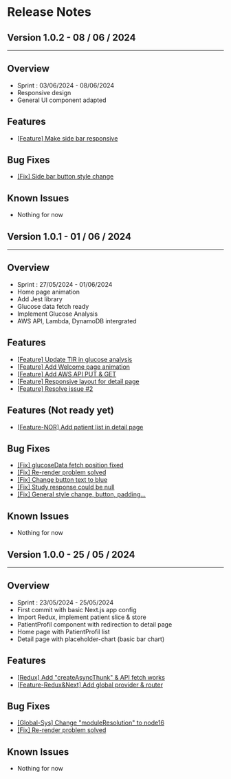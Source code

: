 # Release Notes

## Version 1.0.2 - 08 / 06 / 2024
---
## Overview

- Sprint : 03/06/2024 - 08/06/2024
- Responsive design
- General UI component adapted

## Features

- [[Feature] Make side bar responsive](9d46f844b41ca637a597d63a9190d9e3df6cc080)

## Bug Fixes

- [[Fix] Side bar button style change](d05e5984e5f85b6e18c487cb52a4c5afa55dcdd0)

## Known Issues

- Nothing for now

## Version 1.0.1 - 01 / 06 / 2024
---
## Overview

- Sprint : 27/05/2024 - 01/06/2024
- Home page animation
- Add Jest library
- Glucose data fetch ready
- Implement Glucose Analysis
- AWS API, Lambda, DynamoDB intergrated

## Features

- [[Feature] Update TIR in glucose analysis](5fbf37bb38929d694eb664e3c28507f5bad166c9)
- [[Feature] Add Welcome page animation
](2d1289d895b293b60b3c9f4717436da32bc8497c)
- [[Feature] Add AWS API PUT & GET](820d3f84704f7353fa4c891cb763055205b976a3)
- [[Feature] Responsive layout for detail page](8d5e056e215db051f56e0346987f7f7920d395a0)
- [[Feature] Resolve issue #2](109db442f2e0846b7289e040d50601278bf86912)

## Features (Not ready yet)
- [[Feature-NOR] Add patient list in detail page](663524dee14433a5e8dbe6ff2ddc7d7892d82f8c)

## Bug Fixes

- [[Fix] glucoseData fetch position fixed](f2e76184c085c56ab0592b55a363ac5ffdf23335)
- [[Fix] Re-render problem solved](7fc639ebfde0a57f28ec3678a39c716e171b117a)
- [[Fix] Change button text to blue](7d3619a516044ac214352832680d281c12684de5)
- [[Fix] Study response could be null](ea13cf3a8e604b396d76448bc7fcdc852a85a5f8)
- [[Fix] General style change, button, padding...](1631a45921a96257d2494bb92fcf2870e73da977)

## Known Issues

- Nothing for now

## Version 1.0.0 - 25 / 05 / 2024
---
## Overview

- Sprint : 23/05/2024 - 25/05/2024
- First commit with basic Next.js app config
- Import Redux, implement patient slice & store
- PatientProfil component with redirection to detail page
- Home page with PatientProfil list
- Detail page with placeholder-chart (basic bar chart)

## Features

- [[Redux] Add "createAsyncThunk" & API fetch works](b80c33cef1e5fdb104aed6c4a33dd1b3d02e4787)
- [[Feature-Redux&Next] Add global provider & router](1600519a5fd8bf583cd53603184d37b55fb7e42c)

## Bug Fixes

- [[Global-Sys] Change "moduleResolution" to node16](1b68e6939dee1f3a26f38b63b2e590b111e4b5bf)
- [[Fix] Re-render problem solved](7fc639ebfde0a57f28ec3678a39c716e171b117a)

## Known Issues

- Nothing for now